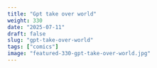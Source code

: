```yaml
---
title: "Gpt take over world"
weight: 330
date: "2025-07-11"
draft: false
slug: "gpt-take-over-world"
tags: ["comics"]
image: "featured-330-gpt-take-over-world.jpg"
---
```


